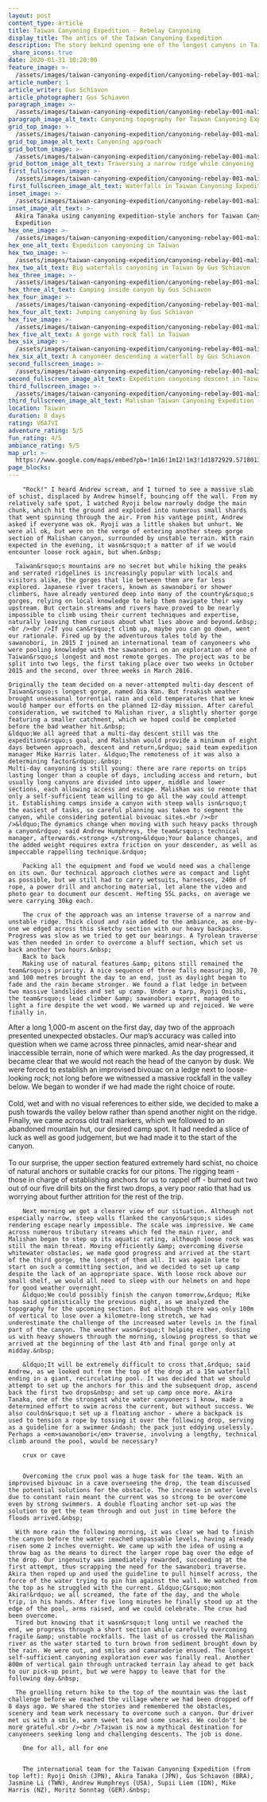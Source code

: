 ```yaml
---
layout: post
content_type: article
title: Taiwan Canyoning Expedition - Rebelay Canyoning
display_title: The antics of the Taiwan Canyoning Expedition 
description: The story behind opening one of the longest canyons in Taiwan, the epic Malishan River
_share_icons: true
date: 2020-01-31 10:20:00
feature_image: >-
  /assets/images/taiwan-canyoning-expedition/canyoning-rebelay-001-malishan-5.jpg
article_number: 1
article_writer: Gus Schiavon
article_photographer: Gus Schiavon
paragraph_image: >-
  /assets/images/taiwan-canyoning-expedition/canyoning-rebelay-001-malishan-18.jpg
paragraph_image_alt_text: Canyoning topography for Taiwan Canyoning Expedition
grid_top_image: >-
  /assets/images/taiwan-canyoning-expedition/canyoning-rebelay-001-malishan-1.jpg
grid_top_image_alt_text: Canyoning approach
grid_bottom_image: >-
  /assets/images/taiwan-canyoning-expedition/canyoning-rebelay-001-malishan-2.jpg
grid_bottom_image_alt_text: Traversing a narrow ridge while canyoning
first_fullscreen_image: >-
  /assets/images/taiwan-canyoning-expedition/canyoning-rebelay-001-malishan-8.jpg
first_fullscreen_image_alt_text: Waterfalls in Taiwan Canyoning Expedition
inset_image: >-
  /assets/images/taiwan-canyoning-expedition/canyoning-rebelay-001-malishan-3.jpg
inset_image_alt_text: >-
  Akira Tanaka using canyoning expedition-style anchors for Taiwan Canyoning
  Expedition
hex_one_image: >-
  /assets/images/taiwan-canyoning-expedition/canyoning-rebelay-001-malishan-14.jpg
hex_one_alt_text: Expedition canyoning in Taiwan
hex_two_image: >-
  /assets/images/taiwan-canyoning-expedition/canyoning-rebelay-001-malishan-6.jpg
hex_two_alt_text: Big waterfalls canyoning in Taiwan by Gus Schiavon
hex_three_image: >-
  /assets/images/taiwan-canyoning-expedition/canyoning-rebelay-001-malishan-10.jpg
hex_three_alt_text: Camping inside canyon by Gus Schiavon
hex_four_image: >-
  /assets/images/taiwan-canyoning-expedition/canyoning-rebelay-001-malishan-17.jpg
hex_four_alt_text: Jumping canyoning by Gus Schiavon
hex_five_image: >-
  /assets/images/taiwan-canyoning-expedition/canyoning-rebelay-001-malishan-16.jpg
hex_five_alt_text: A gorge with rock fall in Taiwan
hex_six_image: >-
  /assets/images/taiwan-canyoning-expedition/canyoning-rebelay-001-malishan-12.jpg
hex_six_alt_text: A canyoneer descending a waterfall by Gus Schiavon
second_fullscreen_image: >-
  /assets/images/taiwan-canyoning-expedition/canyoning-rebelay-001-malishan-7.jpg
second_fullscreen_image_alt_text: Expedition canyoning descent in Taiwan - Gus Schiavon
third_fullscreen_image: >-
  /assets/images/taiwan-canyoning-expedition/canyoning-rebelay-001-malishan-4.jpg
third_fullscreen_image_alt_text: Malishan Taiwan Canyoning Expedition - Gus Schiavon
location: Taiwan
duration: 8 days
rating: V6A7VI
adventure_rating: 5/5
fun_rating: 4/5
ambiance_rating: 5/5
map_url: >-
  https://www.google.com/maps/embed?pb=!1m16!1m12!1m3!1d1872929.571801383!2d120.02141077057854!3d23.53014394931876!2m3!1f0!2f0!3f0!3m2!1i1024!2i768!4f13.1!2m1!1staiwan!5e0!3m2!1sen!2sid!4v1576733060213!5m2!1sen!2sid
page_blocks:
---
```



        "Rock!" I heard Andrew scream, and I turned to see a massive slab of schist, displaced by Andrew himself, bouncing off the wall. From my relatively safe spot, I watched Ryoji below narrowly dodge the main chunk, which hit the ground and exploded into numerous small shards that went spinning through the air. From his vantage point, Andrew asked if everyone was ok. Ryoji was a little shaken but unhurt. We were all ok, but were on the verge of entering another steep gorge section of Malishan canyon, surrounded by unstable terrain. With rain expected in the evening, it wasn&rsquo;t a matter of if we would encounter loose rock again, but when.&nbsp;


<!-- image with paragraph section -->
      Taiwan&rsquo;s mountains are no secret but while hiking the peaks and serrated ridgelines is increasingly popular with locals and visitors alike, the gorges that lie between them are far less explored. Japanese river tracers, known as sawanobori or shower climbers, have already ventured deep into many of the country&rsquo;s gorges, relying on local knowledge to help them navigate their way upstream. But certain streams and rivers have proved to be nearly impossible to climb using their current techniques and expertise, naturally leaving them curious about what lies above and beyond.&nbsp;<br /><br />If you can&rsquo;t climb up, maybe you can go down, went our rationale. Fired up by the adventurous tales told by the sawanobori, in 2015 I joined an international team of canyoneers who were pooling knowledge with the sawanobori on an exploration of one of Taiwan&rsquo;s longest and most remote gorges. The project was to be split into two legs, the first taking place over two weeks in October 2015 and the second, over three weeks in March 2016.


<!-- plain text paragraph "text content 1" -->

    Originally the team decided on a never-attempted multi-day descent of Taiwan&rsquo;s longest gorge, named Qia Kan. But freakish weather brought unseasonal torrential rain and cold temperatures that we knew would hamper our efforts on the planned 12-day mission. After careful consideration, we switched to Malishan river, a slightly shorter gorge featuring a smaller catchment, which we hoped could be completed before the bad weather hit.&nbsp;
    &ldquo;We all agreed that a multi-day descent still was the expedition&rsquo;s goal, and Malishan would provide a minimum of eight days between approach, descent and return,&rdquo; said team expedition manager Mike Harris later. &ldquo;The remoteness of it was also a determining factor&rdquo;.&nbsp;
    Multi-day canyoning is still young: there are rare reports on trips lasting longer than a couple of days, including access and return, but usually long canyons are divided into upper, middle and lower sections, each allowing access and escape. Malishan was so remote that only a self-sufficient team willing to go all the way could attempt it. Establishing camps inside a canyon with steep walls isn&rsquo;t the easiest of tasks, so careful planning was taken to segment the canyon, while considering potential bivouac sites.<br /><br />&ldquo;The dynamics change when moving with such heavy packs through a canyon&rdquo; said Andrew Humphreys, the team&rsquo;s technical manager, afterwards.<strong> </strong>&ldquo;Your balance changes, and the added weight requires extra friction on your descender, as well as impeccable rappelling technique.&rdquo;


<!-- two image grid with captions section -->
        Packing all the equipment and food we would need was a challenge on its own. Our technical approach clothes were as compact and light as possible, but we still had to carry wetsuits, harnesses, 240m of rope, a power drill and anchoring material, let alone the video and photo gear to document our descent. Hefting 55L packs, on average we were carrying 30kg each.

        The crux of the approach was an intense traverse of a narrow and unstable ridge. Thick cloud and rain added to the ambiance, as one-by-one we edged across this sketchy section with our heavy backpacks. Progress was slow as we tried to get our bearings. A Tyrolean traverse was then needed in order to overcome a bluff section, which set us back another two hours.&nbsp;
        Back to back
        Making use of natural features &amp; pitons still remained the team&rsquo;s priority. A nice sequence of three falls measuring 30, 70 and 100 metres brought the day to an end, just as daylight began to fade and the rain became stronger. We found a flat ledge in between two massive landslides and set up camp. Under a tarp, Ryoji Onishi, the team&rsquo;s lead climber &amp; sawanobori expert, managed to light a fire despite the wet wood. We warmed up and rejoiced. We were finally in.


<!-- yellow section with image and paragraph plus hexagon -->

After a long 1,000-m ascent on the first day, day two of the approach presented unexpected obstacles. Our map&rsquo;s accuracy was called into question when we came across three pinnacles, amid near-shear and inaccessible terrain, none of which were marked. As the day progressed, it became clear that we would not reach the head of the canyon by dusk. We were forced to establish an improvised bivouac on a ledge next to loose-looking rock; not long before we witnessed a massive rockfall in the valley below. We began to wonder if we had made the right choice of route.<br /><br />Cold, wet and with no visual references to either side, we decided to make a push towards the valley below rather than spend another night on the ridge. Finally, we came across old trail markers, which we followed to an abandoned mountain hut, our desired camp spot. It had needed a slice of luck as well as good judgement, but we had made it to the start of the canyon.<br /><br />To our surprise, the upper section featured extremely hard schist, no choice of natural anchors or suitable cracks for our pitons. The rigging team - those in charge of establishing anchors for us to rappel off - burned out two out of our five drill bits on the first two drops, a very poor ratio that had us worrying about further attrition for the rest of the trip.&nbsp;

<!-- text section -->
        Next morning we got a clearer view of our situation. Although not especially narrow, steep walls flanked the canyon&rsquo;s sides rendering escape nearly impossible. The scale was impressive. We came across numerous tributary streams which fed the main river, and Malishan began to step up its aquatic rating, although loose rock was still the main threat. Moving efficiently &amp; overcoming diverse whitewater obstacles, we made good progress and arrived at the start of the third gorge, the longest of them all. It was again late to start on such a committing section, and we decided to set up camp despite the lack of an appropriate space. With loose rock above our small shelf, we would all need to sleep with our helmets on and hope for good weather overnight.
        &ldquo;We could possibly finish the canyon tomorrow,&rdquo; Mike has said optimistically the previous night, as we analyzed the topography for the upcoming section. But although there was only 100m of vertical to lose over a kilometre-long stretch, we had underestimate the challenge of the increased water levels in the final part of the canyon. The weather wasn&rsquo;t helping either, dousing us with heavy showers through the morning, slowing progress so that we arrived at the beginning of the last 4th and final gorge only at midday.&nbsp;

        &ldquo;It will be extremely difficult to cross that,&rdquo; said Andrew, as we looked out from the top of the drop at a 15m waterfall ending in a giant, recirculating pool. It was decided that we should attempt to set up the anchors for this and the subsequent drop, ascend back the first two drops&nbsp; and set up camp once more. Akira Tanaka, one of the strongest white water canyoneers I know, made a determined effort to swim across the current, but without success. We also couldn&rsquo;t set up a floating anchor - where a backpack is used to tension a rope by tossing it over the following drop, serving as a guideline for a swimmer &ndash; the pack just eddying uselessly. Perhaps a <em>sawanobori</em> traverse, involving a lengthy, technical climb around the pool, would be necessary?

        crux or cave


        Overcoming the crux pool was a huge task for the team. With an improvised bivouac in a cave overseeing the drop, the team discussed the potential solutions for the obstacle. The increase in water levels due to constant rain meant the current was so strong to be overcome even by strong swimmers. A double floating anchor set-up was the solution to get the team through and out just in time before the floods arrived.&nbsp;


<!-- text content -->

      With more rain the following morning, it was clear we had to finish the canyon before the water reached unpassable levels, having already risen some 2 inches overnight. We came up with the idea of using a throw bag as the means to direct the larger rope bag over the edge of the drop. Our ingenuity was immediately rewarded, succeeding at the first attempt, thus scrapping the need for the sawanobori traverse. Akira then roped up and used the guideline to pull himself across, the force of the water trying to pin him against the wall. We watched from the top as he struggled with the current. &ldquo;C&rsquo;mon Akira!&rdquo; we all screamed, the fate of the day, and the whole trip, in his hands. After five long minutes he finally stood up at the edge of the pool, arms raised, and we could celebrate. The crux had been overcome.
      Tired but knowing that it wasn&rsquo;t long until we reached the end, we progress through a short section while carefully overcoming fragile &amp; unstable rockfalls. The last of us crossed the Malishan river as the water started to turn brown from sediment brought down by the rain. We were out, and smiles and camaraderie ensued. The longest self-sufficient canyoning exploration ever was finally real. Another 800m of vertical gain through untracked terrain lay ahead to get back to our pick-up point, but we were happy to leave that for the following day.&nbsp;

      The gruelling return hike to the top of the mountain was the last challenge before we reached the village where we had been dropped off 8 days ago. We shared the stories and remembered the obstacles, scenery and team work necessary to overcome such a canyon. Our driver met us with a smile, warm sweet tea and some snacks. We couldn't be more grateful.<br /><br />Taiwan is now a mythical destination for canyoneers seeking long and challenging descents. The job is done.


<!-- fullscreen image three -->

        One for all, all for one


        The international team for the Taiwan Canyoning Expedition (from top left): Ryoji Onish (JPN), Akira Tanaka (JPN), Gus Schiavon (BRA), Jasmine Li (TWN), Andrew Humphreys (USA), Supii Liem (IDN), Mike Harris (NZ), Moritz Sonntag (GER).&nbsp;
